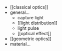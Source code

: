 - [[classical optics]]
- general...
    - capture light
    - [[light distribution]]
    - light pulse
    - [[optical effect]]
- [[geometric optics]]
- material...

